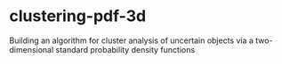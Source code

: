 # clustering-pdf-3d
Building an algorithm for cluster analysis of uncertain objects via a two-dimensional standard probability density functions
